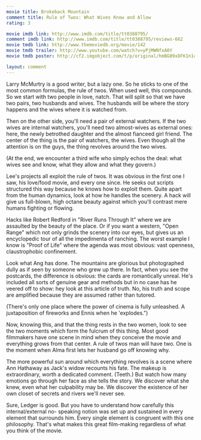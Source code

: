 ```yaml
---
movie title: Brokeback Mountain
comment title: Rule of Twos: What Wives Know and Allow
rating: 3

movie imdb link: http://www.imdb.com/title/tt0388795/
comment imdb link: http://www.imdb.com/title/tt0388795/reviews-662
movie tmdb link: http://www.themoviedb.org/movie/142
movie tmdb trailer: http://www.youtube.com/watch?v=yPjMWNfxA0Y
movie tmdb poster: http://cf2.imgobject.com/t/p/original/hmBG09xDFK1n1czJ74BvfnSlxDI.jpg

layout: comment
---
```


Larry McMurtry is a good writer, but a lazy one. So he sticks to one of the most common formulas, the rule of twos. When used well, this compounds. So we start with two people in love, natch. That will split so that we have two pairs, two husbands and wives. The husbands will be where the story happens and the wives where it is watched from.

Then on the other side, you'll need a pair of external watchers. If the two wives are internal watchers, you'll need two almost-wives as external ones: here, the newly betrothed daughter and the almost fianceed girl friend. The center of the thing is the pair of watchers, the wives. Even though all the attention is on the guys, the thing revolves around the two wives.

(At the end, we encounter a third wife who simply echos the deal: what wives see and know, what they allow and what they govern.)

Lee's projects all exploit the rule of twos. It was obvious in the first one I saw, his love/food movie, and every one since. He seeks out scripts structured this way because he knows how to exploit them. Quite apart from the human dynamics, look at how he handles the scenery. A hack will give us full-blown, high octane beauty against which you'll contrast mere humans fighting or flowing.

Hacks like Robert Redford in "River Runs Through It" where we are assaulted by the beauty of the place. Or if you want a western, "Open Range" which not only grinds the scenery into our eyes, but gives us an encyclopedic tour of all the impedimenta of ranching. The worst example I know is "Proof of Life" where the agenda was most obvious: vast openness, claustrophobic confinement.

Look what Ang has done. The mountains are glorious but photographed dully as if seen by someone who grew up there. In fact, when you see the postcards, the difference is obvious: the cards are romantically unreal. He's included all sorts of genuine gear and methods but in no case has he veered off to show: hey look at this article of truth. No, his truth and scope are amplified because they are assumed rather than tutored.

(There's only one place where the power of cinema is fully unleashed. A juxtaposition of fireworks and Ennis when he 'explodes.")

Now, knowing this, and that the thing rests in the two women, look to see the two moments which form the fulcrum of this thing. Most good filmmakers have one scene in mind when they conceive the movie and everything grows from that center. A rule of twos man will have two. One is the moment when Alma first lets her husband go off knowing why.

The more powerful sun around which everything revolves is a scene where Ann Hathaway as Jack's widow recounts his fate. The makeup is extraordinary, worth a dedicated comment. (Teeth.) But watch how many emotions go through her face as she tells the story. We discover what she knew, even what her culpability may be. We discover the existence of her own closet of secrets and rivers we'll never see.

Sure, Ledger is good. But you have to understand how carefully this internal/external no- speaking notion was set up and sustained in every element that surrounds him. Every single element is congruent with this one philosophy. That's what makes this great film-making regardless of what you think of the movie.